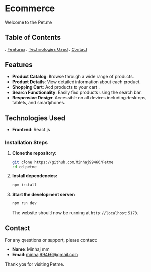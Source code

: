 # Ecommerce

Welcome to the Pet.me

## Table of Contents


. [Features](#features)
. [Technologies Used](#technologies-used)
. [Contact](#contact)


## Features

- **Product Catalog**: Browse through a wide range of products.
- **Product Details**: View detailed information about each product.
- **Shopping Cart**: Add products to your cart .
- **Search Functionality**: Easily find products using the search bar.
- **Responsive Design**: Accessible on all devices including desktops, tablets, and smartphones.

## Technologies Used

- **Frontend**: React.js



### Installation Steps

1. **Clone the repository:**

    ```bash
    git clone https://github.com/Minhaj99466/Petme
    cd cd petme
    ```

2. **Install dependencies:**

    ```bash
    npm install
    ```

3. **Start the development server:**

    ```bash
    npm run dev
    ```

    The website should now be running at `http://localhost:5173`.

## Contact

For any questions or support, please contact:

- **Name**: Minhaj mm
- **Email**: minhaj99466@gmail.com

Thank you for visiting Petme.
